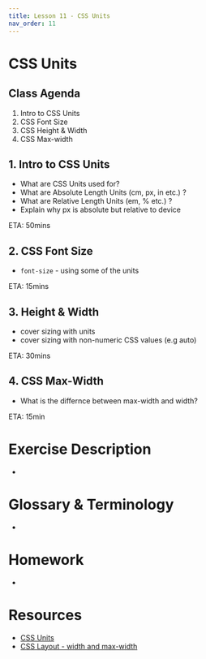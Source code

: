 ```yaml
---
title: Lesson 11 - CSS Units
nav_order: 11
---
```


# CSS Units

## Class Agenda

1. Intro to CSS Units
3. CSS Font Size
4. CSS Height & Width
5. CSS Max-width

## 1. Intro to CSS Units

- What are CSS Units used for?
- What are Absolute Length Units (cm, px, in etc.) ?
- What are Relative Length Units (em, % etc.) ?
- Explain why px is absolute but relative to device

ETA: 50mins

## 2. CSS Font Size

- `font-size` - using some of the units

ETA: 15mins

## 3. Height & Width

- cover sizing with units
- cover sizing with non-numeric CSS values (e.g auto)

ETA: 30mins

## 4. CSS Max-Width

- What is the differnce between max-width and width?

ETA: 15min

# Exercise Description

- 

# Glossary & Terminology

- 

# Homework

- 

# Resources

- [CSS Units](https://www.w3schools.com/css/css_units.asp)
- [CSS Layout - width and max-width](https://www.w3schools.com/css/css_max-width.asp)
